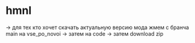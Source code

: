 # hmnl


-> для тех кто хочет скачать актуальную версию мода жмем с бранча main на vse_po_novoi -> затем на code -> затем download zip 

